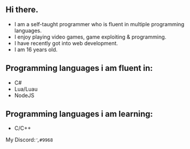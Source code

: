 ## Hi there.

- I am a self-taught programmer who is fluent in multiple programming languages.
- I enjoy playing video games, game exploiting & programming.
- I have recently got into web development.
- I am 16 years old.

## Programming languages i am fluent in:
- C#
- Lua/Luau
- NodeJS

 ## Programming languages i am learning:
 - C/C++

My Discord: ``҃,#9968``
